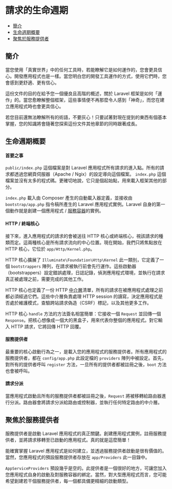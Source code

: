 # 請求的生命週期

- [簡介](#introduction)
- [生命週期概要](#lifecycle-overview)
- [聚焦於服務提供者](#focus-on-service-providers)

<a name="introduction"></a>
## 簡介

當您使用「真實世界」中的任何工具時，若能瞭解它是如何運作的，您會更具信心。開發應用程式也是一樣。當您明白您的開發工具運作的方式，使用它們時，您會感到更舒適、更有信心。

這份文件的目的在給予您一個優良且高階的概述，關於 Laravel 框架是如何「運作」的。當您愈瞭解整個框架，這些事情便不再那麼令人感到「神奇」，而您在建立應用程式時也會更具信心。

若您目前還無法瞭解所有的術語，不要灰心！只要試著對現在提到的東西有個基本掌握，您的知識將會隨著您探索這份文件其他章節的同時跟著成長。

<a name="lifecycle-overview"></a>
## 生命週期概要

#### 首要之事

`public/index.php` 這個檔案是對 Laravel 應用程式所有請求的進入點。所有的請求都透過您網頁伺服器（Apache / Ngix）的設定導向這個檔案。 `index.php` 這個檔案並沒有太多的程式碼。更確切地說，它只是個起始點，用來載入框架其他的部分。

`index.php` 載入由 Composer 產生的自動載入器定義，並接收由 `bootstrap/app.php` 指令稿所產生的 Laravel 應用程式實例。Laravel 自身的第一個動作就是創建一個應用程式 / [服務容器](/docs/5.0/container)的實例。

#### HTTP / 終端核心

接下來，進入應用程式的請求的會被送往 HTTP 核心或終端核心，視該請求的種類而定。這兩種核心是所有請求流向的中心位置。現在開始，我們只將焦點放在 HTTP 核心，它位於 `app/Http/Kernel.php`。

HTTP 核心擴展了 `Illuminate\Foundation\Http\Kernel` 此一類別，它定義了一個 `bootstrappers` 陣列，在請求被執行前會先行運作。這些啟動器（bootstrappers）設定錯誤處理，日誌記錄，偵測應用程式環境，並執行在請求真正被處理之前，需要完成的其他工作。

HTTP 核心也定義了一份 HTTP [中介層](/docs/5.0/middleware)清單，所有的請求在被應用程式處理之前都必須經過它們。這些中介層負責處理 HTTP session 的讀寫，決定應用程式是否處於維護模式，查驗跨站請求偽造（CSRF）標記，以及其他更多工作。

HTTP 核心 `handle` 方法的方法簽名相當簡單：它接收一個 `Request` 並回傳一個 `Response`。把核心想像成一個大的黑盒子，用來代表你整個的應用程式。對它輸入 HTTP 請求，它將回傳 HTTP 回覆。

#### 服務提供者

最重要的核心啟動行為之一，是載入您的應用程式的服務提供者。所有應用程式的服務提供者，都在 `config/app.php` 此設定檔的 `providers` 陣列中被設定。首先，對所有的提供者呼叫 `register` 方法，一旦所有的提供者都被註冊之後，`boot` 方法也會被呼叫。

#### 請求分派

當應用程式啟動且所有的服務提供者都被註冊之後，`Request` 將被移轉給路由器進行分派。路由器會將請求分派給路由或控制器，並執行任何特定路由的中介層。

<a name="focus-on-service-providers"></a>
## 聚焦於服務提供者

服務提供者是啟動 Laravel 應用程式的真正關鍵。創建應用程式實例，註冊服務提供者，並將請求移轉至已啟動的應用程式。真的就是這麼簡單！

能確實掌握 Laravel 應用程式是如何建立，並透過服務提供者啟動是很有價值的。當然，您應用程式的預設服務提供者存放在 `app/Providers` 此一目錄中。

`AppServiceProviders` 預設幾乎是空的。此提供者是一個很好的地方，可讓您加入您應用程式自身的啟動及對服務容器的綁定。當然，對大型應用程式而言，您可能希望創建若干個服務提供者，每一個都具備更精細的啟動類型。
